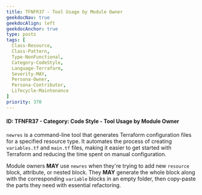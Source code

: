 ```yaml
---
title: TFNFR37 - Tool Usage by Module Owner
geekdocNav: true
geekdocAlign: left
geekdocAnchor: true
type: posts
tags: [
  Class-Resource,
  Class-Pattern,
  Type-NonFunctional,
  Category-CodeStyle,
  Language-Terraform,
  Severity-MAY,
  Persona-Owner,
  Persona-Contributor,
  Lifecycle-Maintenance
]
priority: 370
---
```


#### ID: TFNFR37 - Category: Code Style - Tool Usage by Module Owner

`newres` is a command-line tool that generates Terraform configuration files for a specified resource type. It automates the process of creating `variables.tf` and `main.tf` files, making it easier to get started with Terraform and reducing the time spent on manual configuration.

Module owners **MAY** use `newres` when they're trying to add new `resource` block, attribute, or nested block. They **MAY** generate the whole block along with the corresponding `variable` blocks in an empty folder, then copy-paste the parts they need with essential refactoring.
